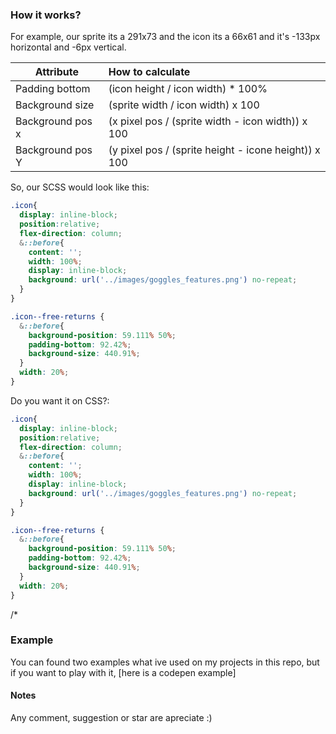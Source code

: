 ### How it works?

For example, our sprite its a 291x73 and the icon its a 66x61 and it's -133px horizontal  and -6px vertical.

| Attribute     | How to calculate             |
| ------------- |:-------------|
| Padding bottom     | (icon height / icon width) * 100% | $1600 |
| Background size      | (sprite width / icon width) x 100       | 
| Background pos x | (x pixel pos / (sprite width - icon width)) x 100       |   
| Background pos Y | (y pixel pos / (sprite height - icone height)) x 100      |   

So, our SCSS would look like this:

```scss
.icon{
  display: inline-block;
  position:relative;
  flex-direction: column;  
  &::before{
    content: '';
    width: 100%;
    display: inline-block;
    background: url('../images/goggles_features.png') no-repeat;
  }
}

.icon--free-returns {
  &::before{
    background-position: 59.111% 50%;
    padding-bottom: 92.42%;
    background-size: 440.91%;
  }
  width: 20%;
}
```

Do you want it on CSS?:

```css
.icon{
  display: inline-block;
  position:relative;
  flex-direction: column;  
  &::before{
    content: '';
    width: 100%;
    display: inline-block;
    background: url('../images/goggles_features.png') no-repeat;
  }
}

.icon--free-returns {
  &::before{
    background-position: 59.111% 50%;
    padding-bottom: 92.42%;
    background-size: 440.91%;
  }
  width: 20%;
}
```

/* 

### Example
You can found two examples what ive used on my projects in this repo, but if you want to play with it, [here is a codepen example]

#### Notes
Any comment, suggestion or star are apreciate :)

